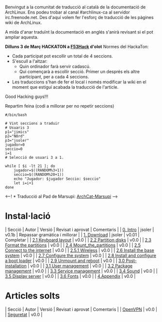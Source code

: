 Benvingut a la comunitat de traducció al català de la documentació de ArchLinux. Ens podeu trobar al canal #archlinux-ca al servidor irc.freenode.net. Des d'aquí volem fer l'esforç de traducció de les pàgines wiki de ArchLinux.

A mida d'anar traduïnt la documentació en anglés s'anirà revisant si el pot ampliar aquesta.

**Dilluns 3 de Març HACKATON a [F53Hack](https://n-1.cc/g/hackerspace_garrotxa_f53hack) d'olot** Normes del HackaTon:

*   Cada participat pot escollir un total de 4 seccions.
*   S'escull a l'altzar:
    *   Quin ordinador farà servir cadascú.
    *   Qui començarà a escollir secció. Primer un després els altre participant, per a cada 4 seccions.
*   Les traduccions s'han de fer el local i només modificar la wiki en el moment que estigui acabada la traducció de l'article.

Good Hacking guys!!!

Repartim feina (codi a millorar per no repetir seccions)

```
#/bin/bash

# Vint seccions a traduir
# Usuaris 3
p1="jimics"
p2="N0rd"
p3="jsoler"
jugador=0
seccio=0
i=1
# Selecció de usuari 3 a 1.

while [ $i -lt 21 ]; do
	jugador=$((RANDOM%3+1))
	seccio=$((RANDOM%20+1))
	echo "Jugador: $jugador Seccio: $seccio"
	let i=i+1
done

```

<--! * Traducció al Pad de Marsupi: [ArchCat-Marsupi](http://pad.marsupi.org/ArchCat) -->

# Instal·lació

| Secció | Autor | Versió | Revisat i aprovat | Comentaris |
| [0\. Intro](/index.php/Installation_guide_(Catal%C3%A0)#Installation "Installation guide (Català)") | jsoler | v0.1b | Repassar gramàtica i millorar |
| [1\. Download](/index.php/Installation_guide_(Catal%C3%A0)#Download "Installation guide (Català)") | jsoler | v0.01 | Completar |
| [2.1 Keyboard layout](/index.php/Installation_guide_(Catal%C3%A0)#Keyboard_layout "Installation guide (Català)") | v0.0 |
| [2.2 Partition disks](/index.php/Installation_guide_(Catal%C3%A0)#Partition_disks "Installation guide (Català)") | v0.0 |
| [2.3 Format the partitions](/index.php/Installation_guide_(Catal%C3%A0)#Format_the_partitions "Installation guide (Català)") | v0.0 |
| [2.4 Mount_the_partitions](/index.php/Installation_guide_(Catal%C3%A0)#Mount_the_partitions "Installation guide (Català)") | v0.0 |
| [2.5 Connect to the internet](/index.php/Installation_guide_(Catal%C3%A0)#Connect_to_the_internet "Installation guide (Català)") | v0.0 |
| [2.5.1 Wireless](/index.php/Installation_guide_(Catal%C3%A0)#Wireless "Installation guide (Català)") | v0.0 |
| [2.6 Install the base system](/index.php/Installation_guide_(Catal%C3%A0)#Install_the_base_system "Installation guide (Català)") | v0.0 |
| [2.7 Configure the system](/index.php/Installation_guide_(Catal%C3%A0)#Configure_the_system "Installation guide (Català)") | v0.0 |
| [2.8 Install and configure a boot loader](/index.php/Installation_guide_(Catal%C3%A0)#Install_and_configure_a_boot_loader "Installation guide (Català)") | v0.0 |
| [2.9 Unmount and reboot](/index.php/Installation_guide_(Catal%C3%A0)#Unmount_and_reboot "Installation guide (Català)") | v0.0 |
| [3.0 Post-installation](/index.php/Installation_guide_(Catal%C3%A0)#Post-installation "Installation guide (Català)") | v0.0 |
| [3.1 User management](/index.php/Installation_guide_(Catal%C3%A0)#User_management "Installation guide (Català)") | v0.0 |
| [3.2 Package management](/index.php/Installation_guide_(Catal%C3%A0)#Package_management "Installation guide (Català)") | v0.0 |
| [3.3 Service management](/index.php/Installation_guide_(Catal%C3%A0)#Service_management "Installation guide (Català)") | v0.0 |
| [3.4 Sound](/index.php/Installation_guide_(Catal%C3%A0)#Sound "Installation guide (Català)") | v0.0 |
| [3.5 Display server](/index.php/Installation_guide_(Catal%C3%A0)#Display_server "Installation guide (Català)") | v0.0 |
| [3.6 Fonts](/index.php/Installation_guide_(Catal%C3%A0)#Fonts "Installation guide (Català)") | v0.0 |
| [4.Appendix](/index.php/Installation_guide_(Catal%C3%A0)#Appendix "Installation guide (Català)") | v0.0 |

# Articles solts

| Secció | Autor | Versió | Revisat i aprovat | Comentaris |
| [OpenVPN](/index.php/OpenVPN "OpenVPN") | v0.0 |
| [Seguretat](/index.php/Security "Security") | v0.0 |